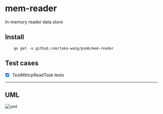 # mem-reader

In-memory reader data store

## Install

```
    go get -u github.com/taka-wang/psmb/mem-reader
```

## Test cases

- [x] TestMbtcpReadTask tests


---

## UML 

![uml](http://uml.cmwang.net:8000/plantuml/svg/5SdB3O0W303GLNG0QEBHYxDKQC18aVGJrbVVzQrNJyqpkRIbcWtT0GHdB9TLFrr9qjEDkiNqC1ZU62Rs0iEv0QCQ2QI6gi34GGWpIVpps3ul)
